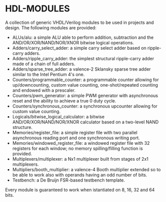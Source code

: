 # HDL-MODULES
A collection of generic VHDL/Verilog modules to be used in projects and design. The following modules are provided:

  - ALUs/alu: a simple ALU able to perform addition, subtraction and the AND/OR/XOR/NAND/NOR/XNOR bitwise logical operations.
  - Adders/carry_select_adder: a simple carry select adder based on ripple-carry adders.
  - Adders/ripple_carry_adder: the simplest structural ripple-carry adder made of a chain of full adders.
  - Adders/sparse_tree_adder: a valence-2 Sklansky sparse tree adder similar to the Intel Pentium 4's one.
  - Counters/programmable_counter: a programmable counter allowing for up/downcounting, custom value counting, one-shot/repeated counting and endowed with a prescaler.
  - Counters/pwm_generator: a simple PWM generator with asynchronous reset and the ability to achieve a true 0 duty cycle.
  - Counters/synchronous_counter: a synchronous upcounter allowing for custom value counting.
  - Logicals/bitwise_logical_calculator: a bitwise AND/OR/XOR/NAND/NOR/XNOR calculator based on a two-level NAND structure.
  - Memories/register_file: a simple register file with two parallel asynchronous reading port and one synchronous writing port.
  - Memories/windowed_register_file: a windowed register file with 32 registers for each window; no memory spilling/filling function is provided.
  - Multiplexers/multiplexer: a Nx1 multiplexer built from stages of 2x1 multiplexers.
  - Multipliers/booth_multiplier: a valence-4 Booth multiplier extended so to be able to work also with operands having an odd number of bits.
  - Testbench: a De Bruijn FSR-based testbench template.
  
Every module is guaranteed to work when istantiated on 8, 16, 32 and 64 bits.
